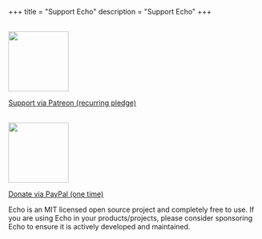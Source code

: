 +++
title = "Support Echo"
description = "Support Echo"
+++

<p>
  <a href="https://patreon.com/labstack" target="_blank"><br>
    <img style="width: 120px;" src="https://s3.amazonaws.com/patreon_public_assets/toolbox/patreon.png"><br>
    <p>Support via Patreon (recurring pledge)</p>
  </a>
</p>

<p>
  <a href="https://paypal.me/labstack" target="_blank"><br>
    <img style="width: 120px;" src="https://www.paypalobjects.com/webstatic/mktg/Logo/pp-logo-200px.png"><br>
    <p>Donate via PayPal (one time)</p>
  </a>
</p>

Echo is an MIT licensed open source project and completely free to use. If you are
using Echo in your products/projects, please consider sponsoring Echo to ensure
it is actively developed and maintained.
